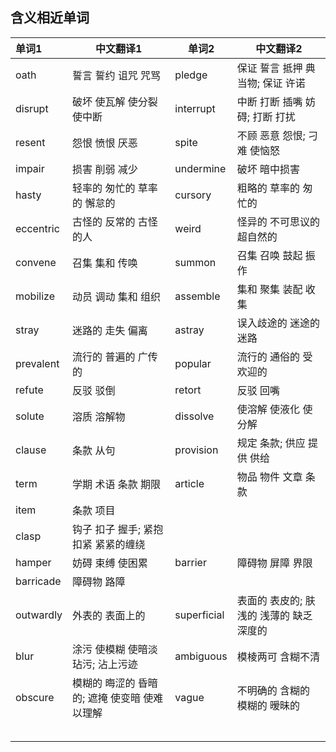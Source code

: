 ## 含义相近单词

|单词1|中文翻译1|单词2|中文翻译2|
| :--- | ---- | ---- | ---- |
| oath | 誓言 誓约 诅咒 咒骂 | pledge | 保证 誓言 抵押 典当物; 保证 许诺 |
| disrupt | 破坏 使瓦解 使分裂 使中断 | interrupt | 中断 打断 插嘴 妨碍; 打断 打扰 |
| resent | 怨恨 愤恨 厌恶 | spite | 不顾 恶意 怨恨; 刁难 使恼怒 |
| impair | 损害 削弱 减少 | undermine | 破坏 暗中损害 |
| hasty | 轻率的 匆忙的 草率的 懈怠的 | cursory | 粗略的 草率的 匆忙的 |
| eccentric | 古怪的 反常的 古怪的人 | weird | 怪异的 不可思议的 超自然的 |
| convene | 召集 集和 传唤 | summon | 召集 召唤 鼓起 振作 |
| mobilize | 动员 调动 集和 组织 | assemble | 集和 聚集 装配 收集 |
| stray | 迷路的 走失 偏离 | astray | 误入歧途的 迷途的 迷路 |
| prevalent | 流行的 普遍的 广传的 | popular | 流行的 通俗的 受欢迎的 |
| refute | 反驳 驳倒 | retort | 反驳 回嘴 |
| solute | 溶质 溶解物 | dissolve | 使溶解 使液化 使分解 |
| clause | 条款 从句 | provision | 规定 条款; 供应 提供 供给 |
| term | 学期 术语 条款 期限 | article | 物品 物件 文章 条款 |
| item | 条款 项目 |      |      |
| clasp | 钩子 扣子 握手; 紧抱 扣紧 紧紧的缠绕 |      |      |
| hamper | 妨碍 束缚 使困累 | barrier | 障碍物 屏障 界限 |
| barricade | 障碍物 路障 |      |      |
| outwardly | 外表的 表面上的 | superficial | 表面的 表皮的; 肤浅的 浅薄的 缺乏深度的 |
| blur | 涂污 使模糊 使暗淡 玷污; 沾上污迹 | ambiguous | 模棱两可 含糊不清 |
| obscure | 模糊的 晦涩的 昏暗的; 遮掩 使变暗 使难以理解 | vague | 不明确的 含糊的 模糊的 暧昧的 |
|      |      |      |      |
|      |      |      |      |
|      |      |      |      |
|      |      |      |      |
|      |      |      |      |